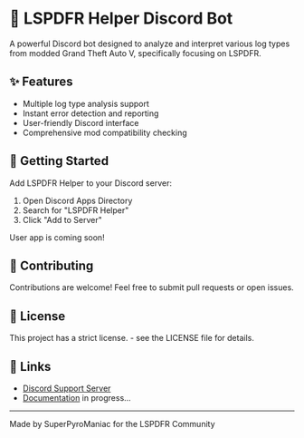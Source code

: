 # 🚓 LSPDFR Helper Discord Bot

A powerful Discord bot designed to analyze and interpret various log types from modded Grand Theft Auto V, specifically focusing on LSPDFR.

## ✨ Features

- Multiple log type analysis support
- Instant error detection and reporting
- User-friendly Discord interface
- Comprehensive mod compatibility checking

## 🚀 Getting Started

Add LSPDFR Helper to your Discord server:
1. Open Discord Apps Directory
2. Search for "LSPDFR Helper"
3. Click "Add to Server"

User app is coming soon!

## 🤝 Contributing

Contributions are welcome! Feel free to submit pull requests or open issues.

## 📝 License

This project has a strict license. - see the LICENSE file for details.

## 🔗 Links

- [Discord Support Server](https://dsc.pyrosfun.com/)
- [Documentation](https://dsc.pyrosfun.com/helper) in progress...

---
Made by SuperPyroManiac for the LSPDFR Community
